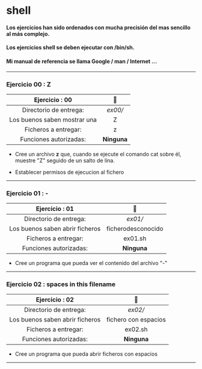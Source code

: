 # shell

#### Los ejercicios han sido ordenados con mucha precisión del mas sencillo al más complejo.

#### Los ejercicios shell se deben ejecutar con /bin/sh.

#### Mi manual de referencia se llama Google / man / Internet ...

********************************************************************************

### Ejercicio 00 : Z

|     Ejercicio : 00                | 🦖​ |
| :--------------------------------:| :---------: |
|    Directorio de entrega:         |   *ex00/*    |
|    Los buenos saben mostrar una   |  Z          |
|   Ficheros a entregar:            |  z          |
| Funciones autorizadas:            | **Ninguna** |

- Cree un archivo **z** que, cuando se ejecute el comando cat sobre él, muestre "Z" seguido de un salto de lína.

- Establecer permisos de ejecucion al fichero 

********************************************************************************

### Ejercicio 01 : -

|     Ejercicio : 01                | 🦖​ |
| :--------------------------------:| :---------: |
|    Directorio de entrega:         |   *ex01/*    |
|  Los buenos saben abrir ficheros  |ficherodesconocido|
|   Ficheros a entregar:            |   ex01.sh   |
| Funciones autorizadas:            | **Ninguna** |

- Cree un programa que pueda ver el contenido del archivo "-"

********************************************************************************

### Ejercicio 02 : spaces in this filename

|     Ejercicio : 02                 | 🦖​ |
| :--------------------------------:| :---------: |
|    Directorio de entrega:         |   *ex02/*    |
|  Los buenos saben abrir ficheros  |fichero con espacios|
|   Ficheros a entregar:            |   ex02.sh   |
| Funciones autorizadas:            | **Ninguna** |

- Cree un programa que pueda abrir ficheros con espacios 

*********************************************************************************

